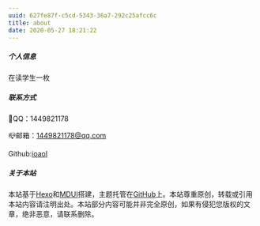 ```yaml
---
uuid: 627fe87f-c5cd-5343-36a7-292c25afcc6c
title: about
date: 2020-05-27 18:21:22
---
```


<meta http-equiv="Content-Security-Policy" content="upgrade-insecure-requests">

##### **个人信息**

在读学生一枚

##### **联系方式**

🐧QQ：1449821178

📪邮箱：1449821178@qq.com

Github:[ioaol](https://github.com/IOAOl)



##### **关于本站**

本站基于[Hexo](https://hexo.io/)和[MDUI](https://www.mdui.org/)搭建，主题托管在[GitHub](https://github.com/niemingzhao/niemingzhao.github.io/tree/theme)上。本站尊重原创，转载或引用本站内容请注明出处。本站部分内容可能并非完全原创，如果有侵犯您版权的文章，绝非恶意，请联系删除。